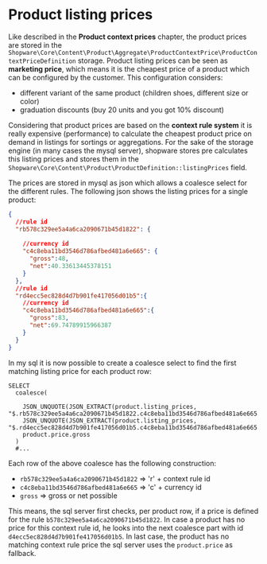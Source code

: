 # Product listing prices

Like described in the **Product context prices** chapter, the product prices are stored in the `Shopware\Core\Content\Product\Aggregate\ProductContextPrice\ProductContextPriceDefinition` storage.
Product listing prices can be seen as **marketing price**, which means it is the cheapest price of a product which can be configured by the customer.
This configuration considers:
* different variant of the same product (children shoes, different size or color)
* graduation discounts (buy 20 units and you got 10% discount)

Considering that product prices are based on the **context rule system** it is really expensive (performance) to calculate the cheapest product price on demand in listings for sortings or aggregations.
For the sake of the storage engine (in many cases the mysql server), shopware stores pre calculates this listing prices and stores them in the `Shopware\Core\Content\Product\ProductDefinition::listingPrices` field.

The prices are stored in mysql as json which allows a coalesce select for the different rules. The following json shows the listing prices for a single product:

```json
{
  //rule id
  "rb578c329ee5a4a6ca2090671b45d1822": {
  
    //currency id  
    "c4c8eba11bd3546d786afbed481a6e665": {
      "gross":48,
      "net":40.33613445378151
    }
  },
  //rule id
  "rd4ecc5ec828d4d7b901fe417056d01b5":{
    //currency id
    "c4c8eba11bd3546d786afbed481a6e665":{
      "gross":83,
      "net":69.74789915966387
    }
  }
}
```

In my sql it is now possible to create a coalesce select to find the first matching listing price for each product row:
```mysql
SELECT 
  coalesce(
    
    JSON_UNQUOTE(JSON_EXTRACT(product.listing_prices, "$.rb578c329ee5a4a6ca2090671b45d1822.c4c8eba11bd3546d786afbed481a6e665.gross"))
    JSON_UNQUOTE(JSON_EXTRACT(product.listing_prices, "$.rd4ecc5ec828d4d7b901fe417056d01b5.c4c8eba11bd3546d786afbed481a6e665.gross"))
    product.price.gross
  )
  #...
```

Each row of the above coalesce has the following construction:
* `rb578c329ee5a4a6ca2090671b45d1822` => 'r' + context rule id
* `c4c8eba11bd3546d786afbed481a6e665` => 'c' + currency id
* `gross` => gross or net possible

This means, the sql server first checks, per product row, if a price is defined for the rule `b578c329ee5a4a6ca2090671b45d1822`. In case a product
has no price for this context rule id, he looks into the next coalesce part with id `d4ecc5ec828d4d7b901fe417056d01b5`. In last case, the product has no matching context rule price
the sql server uses the `product.price` as fallback.
